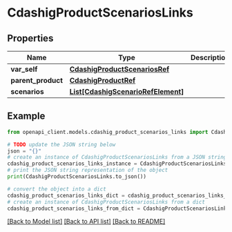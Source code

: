 # CdashigProductScenariosLinks


## Properties

Name | Type | Description | Notes
------------ | ------------- | ------------- | -------------
**var_self** | [**CdashigProductScenariosRef**](CdashigProductScenariosRef.md) |  | [optional] 
**parent_product** | [**CdashigProductRef**](CdashigProductRef.md) |  | [optional] 
**scenarios** | [**List[CdashigScenarioRefElement]**](CdashigScenarioRefElement.md) |  | [optional] 

## Example

```python
from openapi_client.models.cdashig_product_scenarios_links import CdashigProductScenariosLinks

# TODO update the JSON string below
json = "{}"
# create an instance of CdashigProductScenariosLinks from a JSON string
cdashig_product_scenarios_links_instance = CdashigProductScenariosLinks.from_json(json)
# print the JSON string representation of the object
print(CdashigProductScenariosLinks.to_json())

# convert the object into a dict
cdashig_product_scenarios_links_dict = cdashig_product_scenarios_links_instance.to_dict()
# create an instance of CdashigProductScenariosLinks from a dict
cdashig_product_scenarios_links_from_dict = CdashigProductScenariosLinks.from_dict(cdashig_product_scenarios_links_dict)
```
[[Back to Model list]](../README.md#documentation-for-models) [[Back to API list]](../README.md#documentation-for-api-endpoints) [[Back to README]](../README.md)


